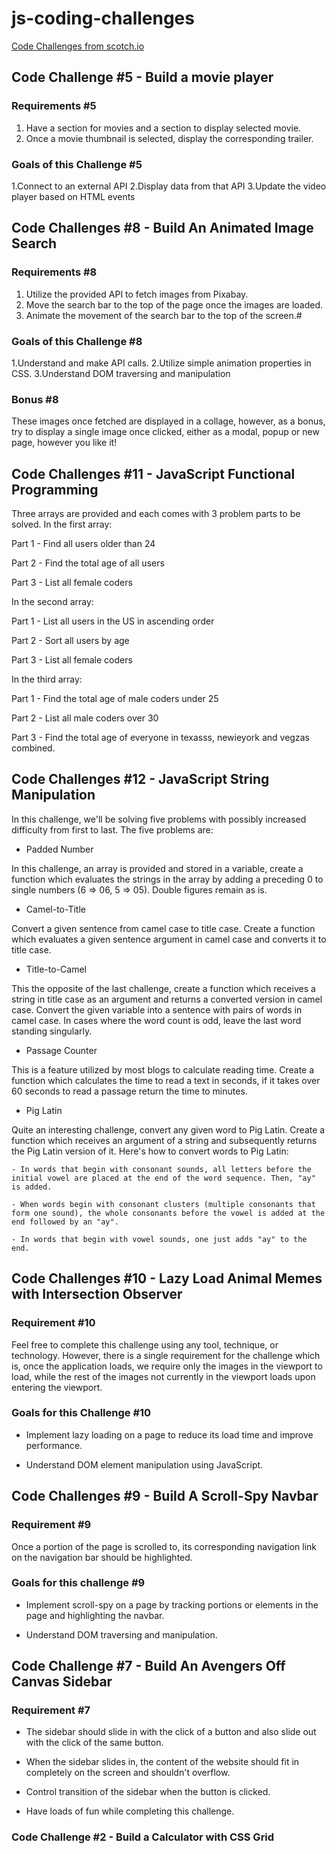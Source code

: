 # js-coding-challenges

[Code Challenges from scotch.io](https://scotch.io/bar-talk/code-challenge-5-build-a-movie-player)

## Code Challenge #5 - Build a movie player

### Requirements #5

1. Have a section for movies and a section to display selected movie.
2. Once a movie thumbnail is selected, display the corresponding trailer.

### Goals of this Challenge #5

1.Connect to an external API
2.Display data from that API
3.Update the video player based on HTML events

## Code Challenges #8 - Build An Animated Image Search

### Requirements #8

1. Utilize the provided API to fetch images from Pixabay.
2. Move the search bar to the top of the page once the images are loaded.
3. Animate the movement of the search bar to the top of the screen.#

### Goals of this Challenge #8

1.Understand and make API calls.
2.Utilize simple animation properties in CSS.
3.Understand DOM traversing and manipulation

### Bonus #8

These images once fetched are displayed in a collage, however, as a bonus, try to display a single image once clicked, either as a modal, popup or new page, however you like it!

## Code Challenges #11 - JavaScript Functional Programming

Three arrays are provided and each comes with 3 problem parts to be solved. In the first array:

Part 1 - Find all users older than 24

Part 2 - Find the total age of all users

Part 3 - List all female coders

In the second array:

Part 1 - List all users in the US in ascending order

Part 2 - Sort all users by age

Part 3 - List all female coders

In the third array:

Part 1 - Find the total age of male coders under 25

Part 2 - List all male coders over 30

Part 3 - Find the total age of everyone in texasss, newieyork and vegzas combined.

## Code Challenges #12 - JavaScript String Manipulation

In this challenge, we'll be solving five problems with possibly increased difficulty from first to last. The five problems are:

- Padded Number

In this challenge, an array is provided and stored in a variable, create a function which evaluates the strings in the array by adding a preceding 0 to single numbers (6 => 06, 5 => 05). Double figures remain as is.

- Camel-to-Title

Convert a given sentence from camel case to title case. Create a function which evaluates a given sentence argument in camel case and converts it to title case.

- Title-to-Camel

This the opposite of the last challenge, create a function which receives a string in title case as an argument and returns a converted version in camel case. Convert the given variable into a sentence with pairs of words in camel case. In cases where the word count is odd, leave the last word standing singularly.

- Passage Counter

This is a feature utilized by most blogs to calculate reading time. Create a function which calculates the time to read a text in seconds, if it takes over 60 seconds to read a passage return the time to minutes.

- Pig Latin

Quite an interesting challenge, convert any given word to Pig Latin. Create a function which receives an argument of a string and subsequently returns the Pig Latin version of it. Here's how to convert words to Pig Latin:

    - In words that begin with consonant sounds, all letters before the initial vowel are placed at the end of the word sequence. Then, "ay" is added.

    - When words begin with consonant clusters (multiple consonants that form one sound), the whole consonants before the vowel is added at the end followed by an "ay".

    - In words that begin with vowel sounds, one just adds "ay" to the end.
    
## Code Challenges #10 - Lazy Load Animal Memes with Intersection Observer

### Requirement #10

Feel free to complete this challenge using any tool, technique, or technology. However, there is a single requirement for the challenge which is, once the application loads, we require only the images in the viewport to load, while the rest of the images not currently in the viewport loads upon entering the viewport.

### Goals for this Challenge #10

- Implement lazy loading on a page to reduce its load time and improve performance.

- Understand DOM element manipulation using JavaScript.

## Code Challenges #9 - Build A Scroll-Spy Navbar

### Requirement #9

Once a portion of the page is scrolled to, its corresponding navigation link on the navigation bar should be highlighted.

### Goals for this challenge #9

- Implement scroll-spy on a page by tracking portions or elements in the page and highlighting the navbar.

- Understand DOM traversing and manipulation.

## Code Challenge #7 - Build An Avengers Off Canvas Sidebar

### Requirement #7

- The sidebar should slide in with the click of a button and also slide out with the click of the same button.

- When the sidebar slides in, the content of the website should fit in completely on the screen and shouldn't overflow.

- Control transition of the sidebar when the button is clicked.

- Have loads of fun while completing this challenge.

### Code Challenge #2 - Build a Calculator with CSS Grid
